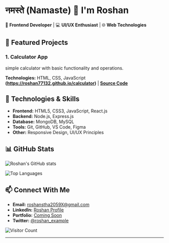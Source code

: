 # नमस्ते (Namaste) 🙏 I'm Roshan

🚀 **Frontend Developer** | 💻 **UI/UX Enthusiast** | 🌐 **Web Technologies**



## 🌟 Featured Projects

### 1. Calculator App
simple calculator with basic functionality and operations.

**Technologies:** HTML, CSS, JavaScript  
**(https://roshan77132.github.io/calculator)** | **[Source Code](https://github.com/Roshan77132/calculator)**

## 🔧 Technologies & Skills

- **Frontend:** HTML5, CSS3, JavaScript, React.js
- **Backend:** Node.js, Express.js
- **Database:** MongoDB, MySQL
- **Tools:** Git, GitHub, VS Code, Figma
- **Other:** Responsive Design, UI/UX Principles

## 📊 GitHub Stats

![Roshan's GitHub stats](https://github-readme-stats.vercel.app/api?username=Roshan77132&show_icons=true&theme=radical)

![Top Languages](https://github-readme-stats.vercel.app/api/top-langs/?username=Roshan77132&layout=compact&theme=radical)

## 📫 Connect With Me

- **Email:** roshanstha2059X@gmail.com
- **LinkedIn:** [Roshan Profile](https://linkedin.com/in/roshan-example)
- **Portfolio:** [Coming Soon]()
- **Twitter:** [@roshan_example](https://twitter.com/roshan_example)

![Visitor Count](https://visitor-badge.laobi.icu/badge?page_id=Roshan77132.Roshan77132)

---

